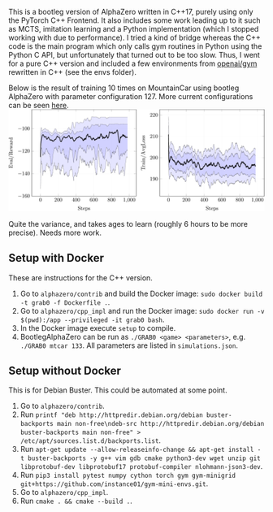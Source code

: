 This is a bootleg version of AlphaZero written in C++17, purely using only the PyTorch C++ Frontend. It also includes some work leading up to it such as MCTS, imitation learning and a Python implementation (which I stopped working with due to performance). I tried a kind of bridge whereas the C++ code is the main program which only calls gym routines in Python using the Python C API, but unfortunately that turned out to be too slow. Thus, I went for a pure C++ version and included a few environments from [openai/gym](https://github.com/openai/gym/) rewritten in C++ (see the envs folder).

Below is the result of training 10 times on MountainCar using bootleg AlphaZero with parameter configuration 127. More current configurations can be seen [here](https://github.com/instance01/BootlegAlphaZero/blob/master/alphazero/cpp_impl/results.md).
<img src=".github/cpp_mtcar_127.png" /> 

Quite the variance, and takes ages to learn (roughly 6 hours to be more precise). Needs more work.

## Setup with Docker

These are instructions for the C++ version.

1. Go to `alphazero/contrib` and build the Docker image: `sudo docker build -t grab0 -f Dockerfile .`.
2. Go to `alphazero/cpp_impl` and run the Docker image: `sudo docker run -v $(pwd):/app --privileged -it grab0 bash`.
3. In the Docker image execute `setup` to compile.
4. BootlegAlphaZero can be run as `./GRAB0 <game> <parameters>`, e.g. `./GRAB0 mtcar 133`. All parameters are listed in `simulations.json`.

## Setup without Docker

This is for Debian Buster. This could be automated at some point.

1. Go to `alphazero/contrib`.
2. Run `printf "deb http://httpredir.debian.org/debian buster-backports main non-free\ndeb-src http://httpredir.debian.org/debian buster-backports main non-free" > /etc/apt/sources.list.d/backports.list`.
3. Run `apt-get update --allow-releaseinfo-change && apt-get install -t buster-backports -y g++ vim gdb cmake python3-dev wget unzip git libprotobuf-dev libprotobuf17 protobuf-compiler nlohmann-json3-dev`.
4. Run `pip3 install pytest numpy cython torch gym gym-minigrid git+https://github.com/instance01/gym-mini-envs.git`.
5. Go to `alphazero/cpp_impl`.
6. Run `cmake . && cmake --build .`.
